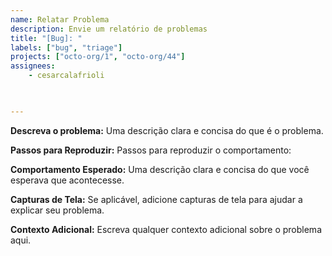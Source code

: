 ```yaml
---
name: Relatar Problema
description: Envie um relatório de problemas
title: "[Bug]: "
labels: ["bug", "triage"]
projects: ["octo-org/1", "octo-org/44"]
assignees:
    - cesarcalafrioli

        

---
```


**Descreva o problema:**
Uma descrição clara e concisa do que é o problema.

**Passos para Reproduzir:**
Passos para reproduzir o comportamento:

**Comportamento Esperado:**
Uma descrição clara e concisa do que você esperava que acontecesse.

**Capturas de Tela:**
Se aplicável, adicione capturas de tela para ajudar a explicar seu problema.

**Contexto Adicional:**
Escreva qualquer contexto adicional sobre o problema aqui.
